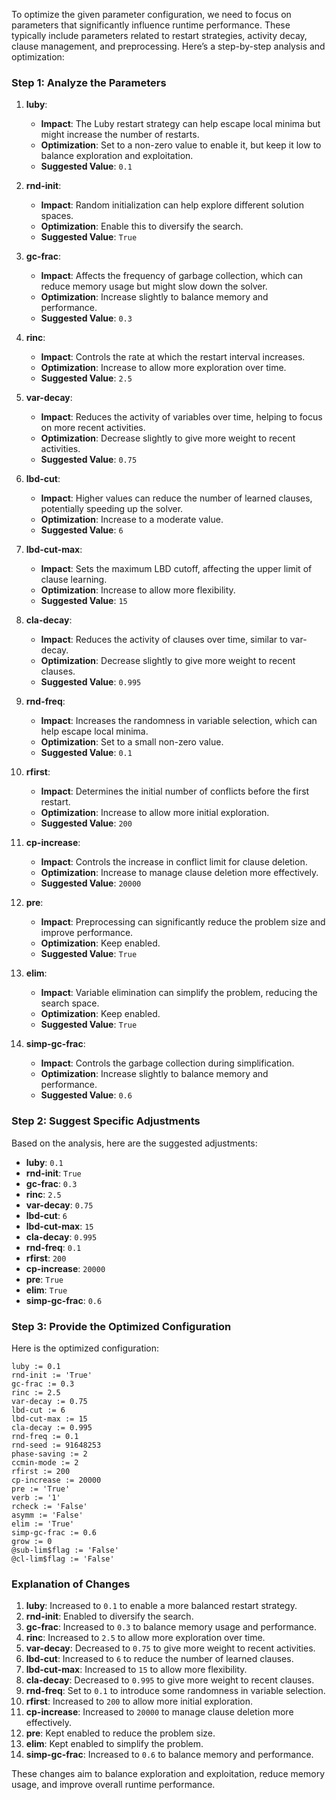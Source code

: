 To optimize the given parameter configuration, we need to focus on parameters that significantly influence runtime performance. These typically include parameters related to restart strategies, activity decay, clause management, and preprocessing. Here’s a step-by-step analysis and optimization:

### Step 1: Analyze the Parameters

1. **luby**:
   - **Impact**: The Luby restart strategy can help escape local minima but might increase the number of restarts.
   - **Optimization**: Set to a non-zero value to enable it, but keep it low to balance exploration and exploitation.
   - **Suggested Value**: `0.1`

2. **rnd-init**:
   - **Impact**: Random initialization can help explore different solution spaces.
   - **Optimization**: Enable this to diversify the search.
   - **Suggested Value**: `True`

3. **gc-frac**:
   - **Impact**: Affects the frequency of garbage collection, which can reduce memory usage but might slow down the solver.
   - **Optimization**: Increase slightly to balance memory and performance.
   - **Suggested Value**: `0.3`

4. **rinc**:
   - **Impact**: Controls the rate at which the restart interval increases.
   - **Optimization**: Increase to allow more exploration over time.
   - **Suggested Value**: `2.5`

5. **var-decay**:
   - **Impact**: Reduces the activity of variables over time, helping to focus on more recent activities.
   - **Optimization**: Decrease slightly to give more weight to recent activities.
   - **Suggested Value**: `0.75`

6. **lbd-cut**:
   - **Impact**: Higher values can reduce the number of learned clauses, potentially speeding up the solver.
   - **Optimization**: Increase to a moderate value.
   - **Suggested Value**: `6`

7. **lbd-cut-max**:
   - **Impact**: Sets the maximum LBD cutoff, affecting the upper limit of clause learning.
   - **Optimization**: Increase to allow more flexibility.
   - **Suggested Value**: `15`

8. **cla-decay**:
   - **Impact**: Reduces the activity of clauses over time, similar to var-decay.
   - **Optimization**: Decrease slightly to give more weight to recent clauses.
   - **Suggested Value**: `0.995`

9. **rnd-freq**:
   - **Impact**: Increases the randomness in variable selection, which can help escape local minima.
   - **Optimization**: Set to a small non-zero value.
   - **Suggested Value**: `0.1`

10. **rfirst**:
    - **Impact**: Determines the initial number of conflicts before the first restart.
    - **Optimization**: Increase to allow more initial exploration.
    - **Suggested Value**: `200`

11. **cp-increase**:
    - **Impact**: Controls the increase in conflict limit for clause deletion.
    - **Optimization**: Increase to manage clause deletion more effectively.
    - **Suggested Value**: `20000`

12. **pre**:
    - **Impact**: Preprocessing can significantly reduce the problem size and improve performance.
    - **Optimization**: Keep enabled.
    - **Suggested Value**: `True`

13. **elim**:
    - **Impact**: Variable elimination can simplify the problem, reducing the search space.
    - **Optimization**: Keep enabled.
    - **Suggested Value**: `True`

14. **simp-gc-frac**:
    - **Impact**: Controls the garbage collection during simplification.
    - **Optimization**: Increase slightly to balance memory and performance.
    - **Suggested Value**: `0.6`

### Step 2: Suggest Specific Adjustments

Based on the analysis, here are the suggested adjustments:

- **luby**: `0.1`
- **rnd-init**: `True`
- **gc-frac**: `0.3`
- **rinc**: `2.5`
- **var-decay**: `0.75`
- **lbd-cut**: `6`
- **lbd-cut-max**: `15`
- **cla-decay**: `0.995`
- **rnd-freq**: `0.1`
- **rfirst**: `200`
- **cp-increase**: `20000`
- **pre**: `True`
- **elim**: `True`
- **simp-gc-frac**: `0.6`

### Step 3: Provide the Optimized Configuration

Here is the optimized configuration:

```plaintext
luby := 0.1
rnd-init := 'True'
gc-frac := 0.3
rinc := 2.5
var-decay := 0.75
lbd-cut := 6
lbd-cut-max := 15
cla-decay := 0.995
rnd-freq := 0.1
rnd-seed := 91648253
phase-saving := 2
ccmin-mode := 2
rfirst := 200
cp-increase := 20000
pre := 'True'
verb := '1'
rcheck := 'False'
asymm := 'False'
elim := 'True'
simp-gc-frac := 0.6
grow := 0
@sub-lim$flag := 'False'
@cl-lim$flag := 'False'
```

### Explanation of Changes

1. **luby**: Increased to `0.1` to enable a more balanced restart strategy.
2. **rnd-init**: Enabled to diversify the search.
3. **gc-frac**: Increased to `0.3` to balance memory usage and performance.
4. **rinc**: Increased to `2.5` to allow more exploration over time.
5. **var-decay**: Decreased to `0.75` to give more weight to recent activities.
6. **lbd-cut**: Increased to `6` to reduce the number of learned clauses.
7. **lbd-cut-max**: Increased to `15` to allow more flexibility.
8. **cla-decay**: Decreased to `0.995` to give more weight to recent clauses.
9. **rnd-freq**: Set to `0.1` to introduce some randomness in variable selection.
10. **rfirst**: Increased to `200` to allow more initial exploration.
11. **cp-increase**: Increased to `20000` to manage clause deletion more effectively.
12. **pre**: Kept enabled to reduce the problem size.
13. **elim**: Kept enabled to simplify the problem.
14. **simp-gc-frac**: Increased to `0.6` to balance memory and performance.

These changes aim to balance exploration and exploitation, reduce memory usage, and improve overall runtime performance.